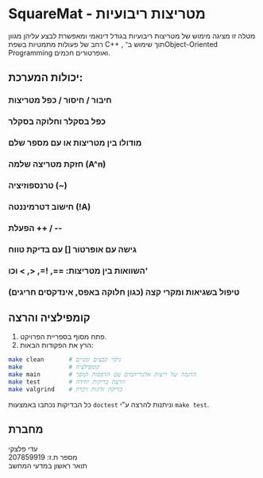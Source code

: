    # SquareMat - מטריצות ריבועיות
 
 מטלה זו מציגה מימוש של מטריצות ריבועיות בגודל דינאמי ומאפשרת לבצע עליהן מגוון רחב של פעולות מתמטיות בשפת C++ , 
 תוך שימוש ב־Object-Oriented Programming ואופרטורים חכמים.

## יכולות המערכת:
###  חיבור / חיסור / כפל מטריצות 
###  כפל בסקלר וחלוקה בסקלר 
### מודולו בין מטריצות או עם מספר שלם 
### חזקת מטריצה שלמה (A^n) 
### טרנספוזיציה (~) 
### חישוב דטרמיננטה (!A) 
### הפעלת ++ / -- 
### גישה עם אופרטור [] עם בדיקת טווח 
### השוואות בין מטריצות: ==, !=, <, > וכו' 
### טיפול בשגיאות ומקרי קצה (כגון חלוקה באפס, אינדקסים חריגים)

## קומפילציה והרצה

1. פתח מסוף בספריית הפרויקט.
2. הרץ את הפקודות הבאות:

```bash
make clean       # ניקוי קבצים זמניים
make             # קומפילציה
make main        # הדגמה של ריצות אלגוריתמים עם הדפסות למסך
make test        # הרצת בדיקות יחידה
make valgrind    # בדיקת זליגות זיכרון
```
כל הבדיקות נכתבו באמצעות `doctest` וניתנות להרצה ע"י `make test`.

##  מחברת 

עדי פלצקי  
מספר ת.ז: 207859919  
תואר ראשון במדעי המחשב
